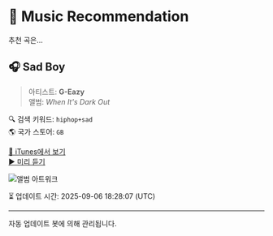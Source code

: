 
# 🎵 Music Recommendation

추천 곡은...

## 🎧 Sad Boy  
> 아티스트: **G-Eazy**  
> 앨범: _When It's Dark Out_  

🔍 검색 키워드: `hiphop+sad`  
🌎 국가 스토어: `GB`

[🔗 iTunes에서 보기](https://music.apple.com/gb/album/sad-boy/1053579793?i=1053579809&uo=4)  
[▶️ 미리 듣기](https://audio-ssl.itunes.apple.com/itunes-assets/AudioPreview112/v4/d6/b3/64/d6b3646b-d94e-0cf2-6963-b90a3021df86/mzaf_6090435728112687776.plus.aac.p.m4a)

![앨범 아트워크](https://is1-ssl.mzstatic.com/image/thumb/Music124/v4/09/7f/35/097f3543-b9e7-89c3-bc31-4fac80b4bb44/dj.mmkpchtu.jpg/100x100bb.jpg)

⏳ 업데이트 시간: 2025-09-06 18:28:07 (UTC)

---
자동 업데이트 봇에 의해 관리됩니다.
